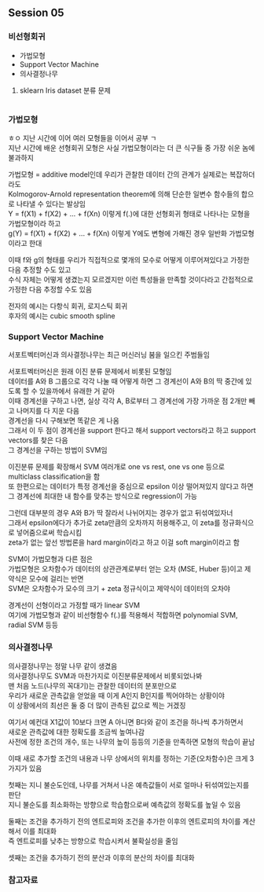 ## Session 05
### 비선형회귀


* 가법모형
* Support Vector Machine
* 의사결정나무


1. sklearn Iris dataset 분류 문제
  ```Python
  ```


### 가법모형

ㅎㅇ 지난 시간에 이어 여러 모형들을 이어서 공부 ㄱ  
지난 시간에 배운 선형회귀 모형은 사실 가법모형이라는 더 큰 식구들 중 가장 쉬운 놈에 불과하지    

가법모형 = additive model인데 우리가 관찰한 데이터 간의 관계가 실제로는 복잡하더라도  
Kolmogorov-Arnold representation theorem에 의해 단순한 일변수 함수들의 합으로 나타낼 수 있다는 발상임  
Y = f(X1) + f(X2) + ... + f(Xn) 이렇게 f(.)에 대한 선형회귀 형태로 나타나는 모형을 가법모형이라 하고  
g(Y) = f(X1) + f(X2) + ... + f(Xn) 이렇게 Y에도 변형에 가해진 경우 일반화 가법모형이라고 한대  

이때 f와 g의 형태를 우리가 직접적으로 몇개의 모수로 어떻게 이루어져있다고 가정한 다음 추정할 수도 있고  
수식 자체는 어떻게 생겼는지 모르겠지만 이런 특성들을 만족할 것이다라고 간접적으로 가정한 다음 추정할 수도 있음  

전자의 예시는 다항식 회귀, 로지스틱 회귀  
후자의 예시는 cubic smooth spline  


### Support Vector Machine

서포트벡터머신과 의사결정나무는 최근 머신러닝 붐을 일으킨 주범들임  

서포트벡터머신은 원래 이진 분류 문제에서 비롯된 모형임  
데이터를 A와 B 그룹으로 각각 나눌 때 어떻게 하면 그 경계선이 A와 B의 딱 중간에 있도록 할 수 있을까에서 유래한 거 같아  
이때 경계선을 구하고 나면, 실상 각각 A, B로부터 그 경계선에 가장 가까운 점 2개만 빼고 나머지를 다 지운 다음  
경계선을 다시 구해보면 똑같은 게 나옴  
그래서 이 두 점이 경계선을 support 한다고 해서 support vectors라고 하고 support vectors를 찾은 다음  
그 경계선을 구하는 방법이 SVM임  

이진분류 문제를 확장해서 SVM 여러개로 one vs rest, one vs one 등으로 multiclass classification을 함  
또 한편으로는 데이터가 특정 경계선을 중심으로 epsilon 이상 떨어져있지 않다고 하면  
그 경계선에 최대한 내 함수를 맞추는 방식으로 regression이 가능  

그런데 대부분의 경우 A와 B가 딱 잘라서 나뉘어지는 경우가 없고 뒤섞여있자너  
그래서 epsilon에다가 추가로 zeta만큼의 오차까지 허용해주고, 이 zeta를 정규화식으로 넣어줌으로써 학습시킴  
zeta가 없는 앞선 방법론을 hard margin이라고 하고 이걸 soft margin이라고 함  

SVM이 가법모형과 다른 점은  
가법모형은 오차함수가 데이터의 상관관계로부터 얻는 오차 (MSE, Huber 등)이고 제약식은 모수에 걸리는 반면  
SVM은 오차함수가 모수의 크기 + zeta 정규식이고 제약식이 데이터의 오차야  

경계선이 선형이라고 가정할 때가 linear SVM  
여기에 가법모형과 같이 비선형함수 f(.)를 적용해서 적합하면 polynomial SVM, radial SVM 등등   


### 의사결정나무

의사결정나무는 정말 나무 같이 생겼음  
의사결정나무도 SVM과 마찬가지로 이진분류문제에서 비롯되었나봐  
맨 처음 노드(나무의 꼭대기)는 관찰한 데이터의 분포만으로  
우리가 새로운 관측값을 얻었을 때 이게 A인지 B인지를 찍어야하는 상황이야  
이 상황에서의 최선은 둘 중 더 많이 관측된 값으로 찍는 거겠징  

여기서 예컨대 X1값이 10보다 크면 A 아니면 B다와 같이 조건을 하나씩 추가하면서  
새로운 관측값에 대한 정확도를 조금씩 높여나감  
사전에 정한 조건의 개수, 또는 나무의 높이 등등의 기준을 만족하면 모형의 학습이 끝남  

이때 새로 추가할 조건의 내용과 나무 상에서의 위치를 정하는 기준(오차함수)은 크게 3가지가 있음  

첫째는 지니 불순도인데, 나무를 거쳐서 나온 예측값들이 서로 얼마나 뒤섞여있는지를 판단  
지니 불순도를 최소화하는 방향으로 학습함으로써 예측값의 정확도를 높일 수 있음  

둘째는 조건을 추가하기 전의 엔트로피와 조건을 추가한 이후의 엔트로피의 차이를 계산해서 이를 최대화   
즉 엔트로피를 낮추는 방향으로 학습시켜서 불확실성을 줄임  

셋째는 조건을 추가하기 전의 분산과 이후의 분산의 차이를 최대화  


### 참고자료


